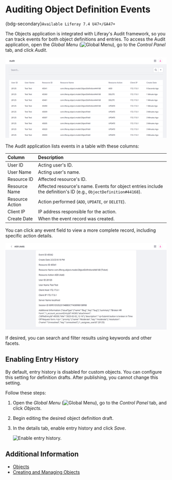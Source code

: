 # Auditing Object Definition Events

{bdg-secondary}`Available Liferay 7.4 U47+/GA47+`

The Objects application is integrated with Liferay's Audit framework, so you can track events for both object definitions and entries. To access the Audit application, open the *Global Menu* (![Global Menu](../../../images/icon-applications-menu.png)), go to the *Control Panel* tab, and click *Audit*.

![Click Audit in the Control Panel to view events related to object definitions.](./auditing-object-definition-events/images/01.png)

The Audit application lists events in a table with these columns:

| Column | Description |
| :--- | :--- |
| User ID | Acting user's ID. |
| User Name | Acting user's name. |
| Resource ID | Affected resource's ID. |
| Resource Name | Affected resource's name. Events for object entries include the definition's ID (e.g., `ObjectDefinition#44168`). |
| Resource Action | Action performed (`ADD`, `UPDATE`, or `DELETE`). |
| Client IP | IP address responsible for the action. |
| Create Date | When the event record was created. |

You can click any event field to view a more complete record, including specific action details.

![Click an event field to view more details.](./auditing-object-definition-events/images/02.png)

If desired, you can search and filter results using keywords and other facets.

## Enabling Entry History

By default, entry history is disabled for custom objects. You can configure this setting for definition drafts. After publishing, you cannot change this setting.

Follow these steps:

1. Open the *Global Menu* (![Global Menu](../../../images/icon-applications-menu.png)), go to the *Control Panel* tab, and click *Objects*.

1. Begin editing the desired object definition draft.

1. In the details tab, enable entry history and click *Save*.

   ![Enable entry history.](./displaying-object-entries/images/03.png)

## Additional Information

* [Objects](../../objects.md)
* [Creating and Managing Objects](../creating-and-managing-objects.md)
